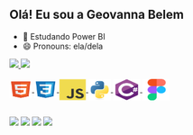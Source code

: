 ## Olá! Eu sou a Geovanna Belem

- 🌱 Estudando Power BI
- 😄 Pronouns: ela/dela
<div>
    <a href="https://github.com/GeovannaBelem">
      <img height="180em"  src="https://github-readme-stats.vercel.app/api?username=GeovannaBelem&show_icons=true&theme=radical">
    <img height="180em"  src="https://github-readme-stats.vercel.app/api/top-langs/?username=GeovannaBelem&layout=compact&theme=radical">
</div>

<div style="display: inline_block"><br>
  <img align="center" alt="Geo-HTML " height="30" width="40" src="https://raw.githubusercontent.com/devicons/devicon/master/icons/html5/html5-original.svg"> 
  <img align="center" alt="Geo-CSS" height="30" width="40" src="https://raw.githubusercontent.com/devicons/devicon/master/icons/css3/css3-original.svg"> 
  <img align="center" alt="Geo-Js" height="38" width="48" src="https://raw.githubusercontent.com/devicons/devicon/master/icons/javascript/javascript-original.svg"> 
  <img align="center" alt="Geo-Python" height="38" width="40" src="https://raw.githubusercontent.com/devicons/devicon/master/icons/python/python-original.svg"> 
  <img align="center" alt="Geo-Csharp" height="38" width="48" src="https://raw.githubusercontent.com/devicons/devicon/master/icons/csharp/csharp-original.svg"> 
  <img align="center" alt="Geo-Csharp" height="38" width="48" src="https://raw.githubusercontent.com/devicons/devicon/master/icons/figma/figma-original.svg"> 
</div>

##

<div> 
  <a href="https://instagram.com/geo_belem" target="_blank"><img src="https://img.shields.io/badge/-Instagram-%23E4405F?style=for-the-badge&logo=instagram&logoColor=white" target="_blank"></a>
 <a href="https://discord.gg/geo.belem" target="_blank"><img src="https://img.shields.io/badge/Discord-7289DA?style=for-the-badge&logo=discord&logoColor=white" target="_blank"></a> 
  <a href = "mailto:geovannasbelem@gmail.com"><img src="https://img.shields.io/badge/-Gmail-%23333?style=for-the-badge&logo=gmail&logoColor=white" target="_blank"></a>
  <a href="https://www.linkedin.com/in/geovanna-belem-49139b264/" target="_blank"><img src="https://img.shields.io/badge/-LinkedIn-%230077B5?style=for-the-badge&logo=linkedin&logoColor=white" target="_blank"></a> 
  
</div>
